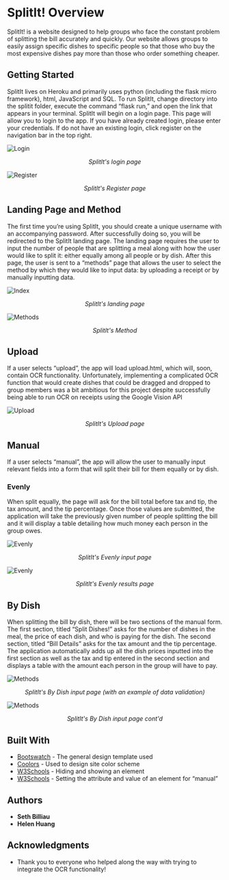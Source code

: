 # SplitIt! Overview

SplitIt! is a website designed to help groups who face the constant problem of splitting the bill accurately and quickly. Our website allows groups to easily assign specific dishes to specific people so that those who buy the most expensive dishes pay more than those who order something cheaper.

## Getting Started
SplitIt lives on Heroku and primarily uses python (including the flask micro framework), html, JavaScript and SQL. To run SplitIt, change directory into the splitit folder, execute the command “flask run,” and open the link that appears in your terminal. SplitIt will begin on a login page. This page will allow you to login to the app. If you have already created login, please enter your credentials. If do not have an existing login, click register on the navigation bar in the top right.

![Login](/screenshots/login.png)
<p align="center">
  <em>SplitIt's login page</em>
</p>

![Register](/screenshots/register.png)
<p align="center">
  <em>SplitIt's Register page</em>
</p>

## Landing Page and Method
The first time you’re using SplitIt, you should create a unique username with an accompanying password. After successfully doing so, you will be redirected to the SplitIt landing page. The landing page requires the user to input the number of people that are splitting a meal along with how the user would like to split it: either equally among all people or by dish. After this page, the user is sent to a “methods” page that allows the user to select the method by which they would like to input data: by uploading a receipt or by manually inputting data.

![Index](/screenshots/index.png)
<p align="center">
  <em>SplitIt's landing page</em>
</p>

![Methods](/screenshots/method.png)
<p align="center">
  <em>SplitIt's Method</em>
</p>

## Upload
If a user selects “upload”, the app will load upload.html, which will, soon, contain OCR functionality. Unfortunately, implementing a complicated OCR function that would create dishes that could be dragged and dropped to group members was a bit ambitious for this project despite successfully being able to run OCR on receipts using the Google Vision API

![Upload](/screenshots/upload.png)
<p align="center">
  <em>SplitIt's Upload page</em>
</p>

## Manual
If a user selects “manual”, the app will allow the user to manually input relevant fields into a form that will split their bill for them equally or by dish.

### Evenly
When split equally, the page will ask for the bill total before tax and tip, the tax amount, and the tip percentage. Once those values are submitted, the application will take the previously given number of people splitting the bill and it will display a table detailing how much money each person in the group owes.

![Evenly](/screenshots/evenlyinput.png)
<p align="center">
  <em>SplitIt's Evenly input page</em>
</p>

![Evenly](/screenshots/evenlyresults.png)
<p align="center">
  <em>SplitIt's Evenly results page</em>
</p>

## By Dish
When splitting the bill by dish, there will be two sections of the manual form. The first section, titled “Split Dishes!” asks for the number of dishes in the meal, the price of each dish, and who is paying for the dish. The second section, titled “Bill Details” asks for the tax amount and the tip percentage. The application automatically adds up all the dish prices inputted into the first section as well as the tax and tip entered in the second section and displays a table with the amount each person in the group will have to pay.

![Methods](/screenshots/error.png)
<p align="center">
  <em>SplitIt's By Dish input page (with an example of data validation)</em>
</p>

![Methods](/screenshots/bydish.png)
<p align="center">
  <em>SplitIt's By Dish input page cont'd</em>
</p>


## Built With


* [Bootswatch](https://bootswatch.com/minty/) - The general design template used
* [Coolors](https://coolors.co/a7c6da-86cd82-72a276-666b6a-628395) - Used to design site color scheme
* [W3Schools](https://www.w3schools.com/howto/howto_js_toggle_hide_show.asp) - Hiding and showing an element
* [W3Schools](https://www.w3schools.com/jquery/html_attr.asp) - Setting the attribute and value of an element for “manual”


## Authors
* **Seth Billiau**
* **Helen Huang**

## Acknowledgments

* Thank you to everyone who helped along the way with trying to integrate the OCR functionality!
